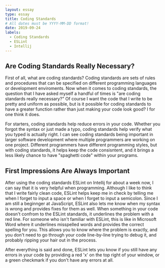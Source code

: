 ```yaml
---
layout: essay
type: essay
title: Coding Standards
# All dates must be YYYY-MM-DD format!
date: 2019-09-24
labels:
  - Coding Standards
  - ESLint
  - Intellij
---
```


## Are Coding Standards Really Necessary?

First of all, what are coding standards? Coding standards are sets of rules and procedures that can be specified on different programming languages or development enviroments. Now when it comes to coding standards, the question that I have asked myself a handful of times is "are coding standards really necessary?" Of course I want the code that I write to be pretty and uniform as possible, but is it possible for coding standards to have a greater function rather than just making your code look good? I for one think it does. 

For starters, coding standards help reduce errors in your code. Whether you forgot the syntax or just made a typo, coding standards help verify what you typed is actually right. I can see coding standards being important in larger software development where multiple programmers are working on one project. Different programmers have different programming styles, but with coding standards, it helps keep the code consisntent, and it brings a less likely chance to have "spaghetti code" within your programs. 

## First Impressions Are Always Important

After using the coding standards ESLint on Intellij for about a week now, I can say that it is very helpful when programming. Although I like to think that I write fairly clean code, ESLint helps keep me in check by telling me when I forget to input a space or when I forget to input a semicolon. Since I am still a beginnger at JavaScript, ESLint also lets me know when my syntax is wrong and provides fixes for them as well. When something in your code doesn't confrom to the ESLint standards, it underlines the problem with a red line. For someone who isn't familiar with ESLint, this is like in Microsoft Word where it underlines misspelled words and provides the correct spelling for you. This allows you to know where the problem is exactly, and you don't need to go through your code line-by-line trying to debug it, and probably ripping your hair out in the process. 

After everything is said and done, ESLint lets you know if you still have any errors in your code by providing a red 'x' on the top right of your window, or a green checkmark if you don't have any errors at all. 
